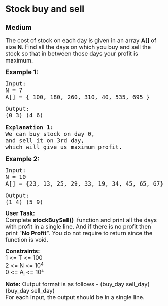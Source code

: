 # Stock buy and sell
## Medium 
<div class="problem-statement">
                <p></p><p><span style="font-size:18px">The cost of stock on each day is given in an array <strong>A[] </strong>of size<strong> N</strong>. Find all the days on which you buy and sell the stock so that in between those days your profit is maximum.</span></p>

<p><span style="font-size:20px"><strong>Example 1:</strong></span></p>

<pre><span style="font-size:18px">Input:
N = 7
A[] = { 100, 180, 260, 310, 40, 535, 695 }</span>

<span style="font-size:18px">Output:
(0 3) (4 6)</span>

<span style="font-size:18px"><strong>Explanation 1:</strong>
We can buy stock on day 0, 
and sell it on 3rd day, 
which will give us maximum profit.</span></pre>

<p><span style="font-size:20px"><strong>Example 2:</strong></span></p>

<pre><span style="font-size:18px">Input:
N = 10
A[] = {23, 13, 25, 29, 33, 19, 34, 45, 65, 67}</span>

<span style="font-size:18px">Output:
(1 4) (5 9)</span></pre>

<p><span style="font-size:18px"><strong>User Task:</strong><br>
Complete&nbsp;<strong>stockBuySell()</strong>&nbsp; function and print all the days with profit in a single line. And if there is no profit then print&nbsp;"<strong>No Profit</strong>". You do not require to return since the function is void.</span></p>

<p><span style="font-size:18px"><strong>Constraints:</strong><br>
1 &lt;= T &lt;= 100<br>
2 &lt;= N &lt;= 10</span><sup><span style="font-size:15px">4</span></sup><br>
<span style="font-size:18px">0 &lt;= A</span><sub>i</sub><span style="font-size:18px"> &lt;= 10</span><sup>4</sup></p>

<p><span style="font-size:18px"><strong>Note:</strong> Output format is as follows - (buy_day&nbsp;sell_day) (buy_day&nbsp;sell_day)<br>
For each input, the output should be in a single line.</span><br>
&nbsp;</p>
 <p></p>
            </div>
